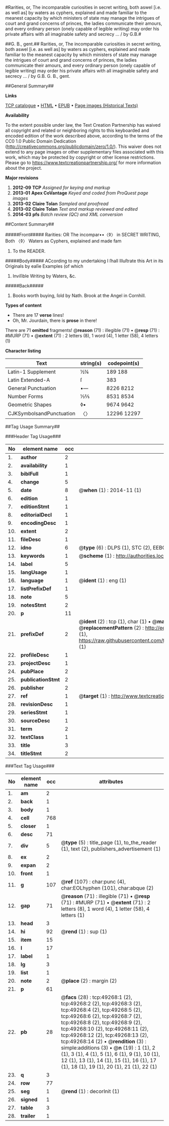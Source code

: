 #Rarities, or, The incomparable curiosities in secret writing, both aswel [i.e. as well as] by waters as cyphers, explained and made familiar to the meanest capacity by which ministers of state may manage the intrigues of court and grand concerns of princes, the ladies communicate their amours, and every ordinary person (onely capable of legible writing) may order his private affairs with all imaginable safety and secrecy ... / by G.B.#

##G. B., gent.##
Rarities, or, The incomparable curiosities in secret writing, both aswel [i.e. as well as] by waters as cyphers, explained and made familiar to the meanest capacity by which ministers of state may manage the intrigues of court and grand concerns of princes, the ladies communicate their amours, and every ordinary person (onely capable of legible writing) may order his private affairs with all imaginable safety and secrecy ... / by G.B.
G. B., gent.

##General Summary##

**Links**

[TCP catalogue](http://www.ota.ox.ac.uk/tcp/)  • 
[HTML](http://tei.it.ox.ac.uk/tcp/Texts-HTML/free/A30/A30870.html)  • 
[EPUB](http://tei.it.ox.ac.uk/tcp/Texts-EPUB/free/A30/A30870.epub) • 
[Page images (Historical Texts)](https://historicaltexts.jisc.ac.uk/eebo-11792315e)

**Availability**

To the extent possible under law, the Text Creation Partnership has waived all copyright and related or neighboring rights to this keyboarded and encoded edition of the work described above, according to the terms of the CC0 1.0 Public Domain Dedication (http://creativecommons.org/publicdomain/zero/1.0/). This waiver does not extend to any page images or other supplementary files associated with this work, which may be protected by copyright or other license restrictions. Please go to https://www.textcreationpartnership.org/ for more information about the project.

**Major revisions**

1. __2012-09__ __TCP__ *Assigned for keying and markup*
1. __2013-01__ __Apex CoVantage__ *Keyed and coded from ProQuest page images*
1. __2013-02__ __Claire Tolan__ *Sampled and proofread*
1. __2013-02__ __Claire Tolan__ *Text and markup reviewed and edited*
1. __2014-03__ __pfs__ *Batch review (QC) and XML conversion*

##Content Summary##

#####Front#####
Rarities: OR The incompar••〈◊〉 in SECRET WRITING, Both 〈◊〉 Waters as Cyphers, explained and made fam
1. To the READER.

#####Body#####
ACcording to my undertaking I ſhall Illuſtrate this Art in its Originals by eaſie Examples (of which
1. Inviſible Writing by Waters, &c.

#####Back#####

1. Books worth buying, ſold by Nath. Brook at the Angel in Cornhill.

**Types of content**

  * There are 17 **verse** lines!
  * Oh, Mr. Jourdain, there is **prose** in there!

There are 71 **omitted** fragments! 
 @__reason__ (71) : illegible (71)  •  @__resp__ (71) : #MURP (71)  •  @__extent__ (71) : 2 letters (8), 1 word (4), 1 letter (58), 4 letters (1)

**Character listing**


|Text|string(s)|codepoint(s)|
|---|---|---|
|Latin-1 Supplement|½¼|189 188|
|Latin Extended-A|ſ|383|
|General Punctuation|•—|8226 8212|
|Number Forms|⅓⅖|8531 8534|
|Geometric Shapes|◊▪|9674 9642|
|CJKSymbolsandPunctuation|〈〉|12296 12297|

##Tag Usage Summary##

###Header Tag Usage###

|No|element name|occ|attributes|
|---|---|---|---|
|1.|__author__|2||
|2.|__availability__|1||
|3.|__biblFull__|1||
|4.|__change__|5||
|5.|__date__|8| @__when__ (1) : 2014-11 (1)|
|6.|__edition__|1||
|7.|__editionStmt__|1||
|8.|__editorialDecl__|1||
|9.|__encodingDesc__|1||
|10.|__extent__|2||
|11.|__fileDesc__|1||
|12.|__idno__|6| @__type__ (6) : DLPS (1), STC (2), EEBO-CITATION (1), OCLC (1), VID (1)|
|13.|__keywords__|1| @__scheme__ (1) : http://authorities.loc.gov/ (1)|
|14.|__label__|5||
|15.|__langUsage__|1||
|16.|__language__|1| @__ident__ (1) : eng (1)|
|17.|__listPrefixDef__|1||
|18.|__note__|5||
|19.|__notesStmt__|2||
|20.|__p__|11||
|21.|__prefixDef__|2| @__ident__ (2) : tcp (1), char (1)  •  @__matchPattern__ (2) : ([0-9\-]+):([0-9IVX]+) (1), (.+) (1)  •  @__replacementPattern__ (2) : http://eebo.chadwyck.com/downloadtiff?vid=$1&page=$2 (1), https://raw.githubusercontent.com/textcreationpartnership/Texts/master/tcpchars.xml#$1 (1)|
|22.|__profileDesc__|1||
|23.|__projectDesc__|1||
|24.|__pubPlace__|2||
|25.|__publicationStmt__|2||
|26.|__publisher__|2||
|27.|__ref__|1| @__target__ (1) : http://www.textcreationpartnership.org/docs/. (1)|
|28.|__revisionDesc__|1||
|29.|__seriesStmt__|1||
|30.|__sourceDesc__|1||
|31.|__term__|2||
|32.|__textClass__|1||
|33.|__title__|3||
|34.|__titleStmt__|2||


###Text Tag Usage###

|No|element name|occ|attributes|
|---|---|---|---|
|1.|__am__|2||
|2.|__back__|1||
|3.|__body__|1||
|4.|__cell__|768||
|5.|__closer__|1||
|6.|__desc__|71||
|7.|__div__|5| @__type__ (5) : title_page (1), to_the_reader (1), text (2), publishers_advertisement (1)|
|8.|__ex__|2||
|9.|__expan__|2||
|10.|__front__|1||
|11.|__g__|107| @__ref__ (107) : char:punc (4), char:EOLhyphen (101), char:abque (2)|
|12.|__gap__|71| @__reason__ (71) : illegible (71)  •  @__resp__ (71) : #MURP (71)  •  @__extent__ (71) : 2 letters (8), 1 word (4), 1 letter (58), 4 letters (1)|
|13.|__head__|3||
|14.|__hi__|92| @__rend__ (1) : sup (1)|
|15.|__item__|15||
|16.|__l__|17||
|17.|__label__|1||
|18.|__lg__|3||
|19.|__list__|1||
|20.|__note__|2| @__place__ (2) : margin (2)|
|21.|__p__|61||
|22.|__pb__|28| @__facs__ (28) : tcp:49268:1 (2), tcp:49268:2 (2), tcp:49268:3 (2), tcp:49268:4 (2), tcp:49268:5 (2), tcp:49268:6 (2), tcp:49268:7 (2), tcp:49268:8 (2), tcp:49268:9 (2), tcp:49268:10 (2), tcp:49268:11 (2), tcp:49268:12 (2), tcp:49268:13 (2), tcp:49268:14 (2)  •  @__rendition__ (3) : simple:additions (3)  •  @__n__ (19) : 1 (1), 2 (1), 3 (1), 4 (1), 5 (1), 6 (1), 9 (1), 10 (1), 12 (1), 13 (1), 14 (1), 15 (1), 16 (1), 17 (1), 18 (1), 19 (1), 20 (1), 21 (1), 22 (1)|
|23.|__q__|3||
|24.|__row__|77||
|25.|__seg__|1| @__rend__ (1) : decorInit (1)|
|26.|__signed__|1||
|27.|__table__|3||
|28.|__trailer__|1||
